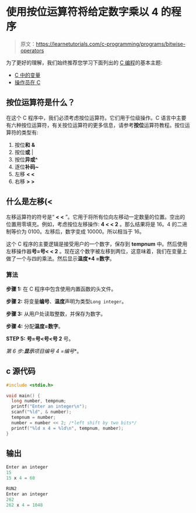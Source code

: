 # 使用按位运算符将给定数字乘以 4 的程序

> 原文：<https://learnetutorials.com/c-programming/programs/bitwise-operators>

为了更好的理解，我们始终推荐您学习下面列出的 [C 编程](../ "C programming")的基本主题:

*   [C 中的变量](../../c-programming/variables)
*   [操作员在 C](../../c-programming/operators)

## 按位运算符是什么？

在这个 C 程序中，我们必须考虑按位运算符。它们用于位级操作。C 语言中主要有六种按位运算符，有关按位运算符的更多信息，请参考**按位**运算符教程。按位运算符的类型有:

1.  按位**和** **&**
2.  按位**或** |
3.  按位**异或^**
4.  逐位**补码~**
5.  左移 **< <**
6.  右移 **> >**

## 什么是左移(<

左移运算符的符号是“ **< <** ”。它用于将所有位向左移动一定数量的位置。空出的位置用零填充。例如，考虑按位左移操作: **4 < < 2** 。那么结果将是 16。4 的二进制等价为 0100。左移后，数字变成 10000。所以相当于 16。

这个 C 程序的主要逻辑是接受用户的一个数字，保存到 **tempnum** 中。然后使用左移操作器**号=号< < 2** 。现在这个数字被左移到两位，这意味着，我们在变量上做了一个与四的乘法。然后显示**温度*4 =数字**。

### 算法

**步骤 1:** 在 C 程序中包含使用内置函数的头文件。

**步骤 2:** 将变量**编号**、**温度**声明为类型`Long integer`。

**步骤 3:** 从用户处读取整数，并保存为数字。

**步骤 4:** 分配**温度=数字**。

**STEP 5:** **号=号<号<号 2** 号。

**第 6 步:**显示**项目编号* 4 =编号**。

## c 源代码

```c
#include <stdio.h>

void main() {
  long number, tempnum;
  printf("Enter an integer\n");
  scanf("%ld", & number);
  tempnum = number;
  number = number << 2; /*left shift by two bits*/
  printf("%ld x 4 = %ld\n", tempnum, number);
}

```

## 输出

```c
Enter an integer
15
15 x 4 = 60

RUN2
Enter an integer
262
262 x 4 = 1048
```